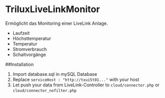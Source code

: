 # TriluxLiveLinkMonitor
Ermöglicht das Monitoring einer LiveLink Anlage.
* Laufzeit
* Höchsttemperatur
* Temperatur
* Stromverbrauch
* Schaltvorgänge

##Installation
1. Import database.sql in mySQL Database
2. Replace `serviceHost : "http://txui5t01..."` with your host
3. Let push your data from LiveLink-Controller to `cloud/connector.php` or `cloud/connector_nofilter.php`